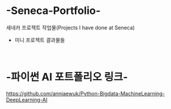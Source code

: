 # -Seneca-Portfolio-
세네카 프로젝트 작업물(Projects I have done at Seneca)
+ 미니 프로젝트 결과물들
<br/>

# -파이썬 AI 포트폴리오 링크-
https://github.com/annjaewuk/Python-Bigdata-MachineLearning-DeepLearning-AI
